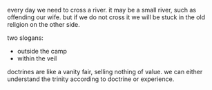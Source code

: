 every day we need to cross a river. it may be a small river, such as offending our wife.
but if we do not cross it we will be stuck in the old religion on the other side.

two slogans:
- outside the camp
- within the veil

doctrines are like a vanity fair, selling nothing of value. we can either understand the trinity according to doctrine or experience.
